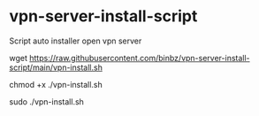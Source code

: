 # vpn-server-install-script
Script auto installer open vpn server

wget https://raw.githubusercontent.com/binbz/vpn-server-install-script/main/vpn-install.sh

chmod +x ./vpn-install.sh

sudo ./vpn-install.sh

